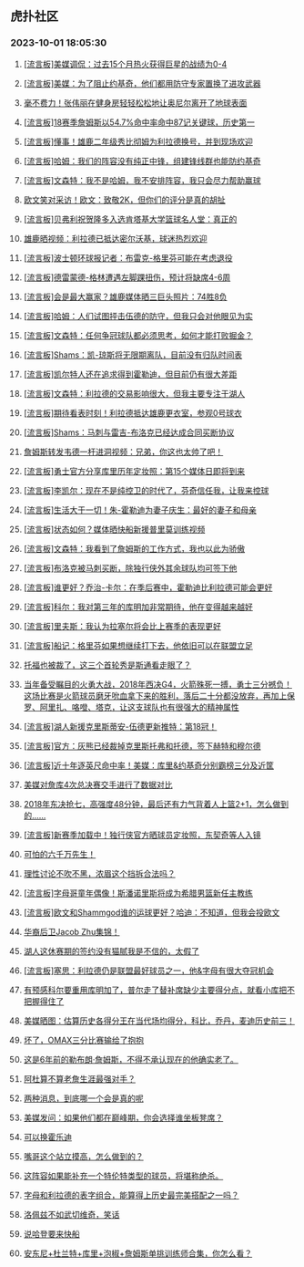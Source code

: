 ## 虎扑社区 
### 2023-10-01 18:05:30

1. [[流言板]美媒调侃：过去15个月热火获得巨星的战绩为0-4](https://bbs.hupu.com/62293788.html)

2. [[流言板]美媒：为了阻止约基奇，他们都用防守专家置换了进攻武器](https://bbs.hupu.com/62294173.html)

3. [毫不费力！张伟丽在健身房轻轻松松地让奥尼尔离开了地球表面](https://bbs.hupu.com/62292922.html)

4. [[流言板]18赛季詹姆斯以54.7%命中率命中87记关键球，历史第一](https://bbs.hupu.com/62292328.html)

5. [[流言板]懂事！雄鹿二年级秀比彻姆为利拉德换号，并到现场欢迎](https://bbs.hupu.com/62293667.html)

6. [[流言板]哈姆：我们的阵容没有纯正中锋，组建锋线群也能防约基奇](https://bbs.hupu.com/62293332.html)

7. [[流言板]文森特：我不是哈姆，我不安排阵容，我只会尽力帮助赢球](https://bbs.hupu.com/62293591.html)

8. [欧文笑对采访！欧文：致敬2K，但你们的评分是真的胡扯](https://bbs.hupu.com/62293825.html)

9. [[流言板]贝弗利祝贺隆多入选肯塔基大学篮球名人堂：真正的](https://bbs.hupu.com/62293183.html)

10. [雄鹿晒视频：利拉德已抵达密尔沃基，球迷热烈欢迎](https://bbs.hupu.com/62291472.html)

11. [[流言板]波士顿环球报记者：布雷克-格里芬可能在考虑退役](https://bbs.hupu.com/62291617.html)

12. [[流言板]德雷蒙德-格林遭遇左脚踝扭伤，预计将缺席4-6周](https://bbs.hupu.com/62291145.html)

13. [[流言板]会是最大赢家？雄鹿媒体晒三巨头照片：74胜8负](https://bbs.hupu.com/62292217.html)

14. [[流言板]哈姆：人们试图抨击伍德的防守，但我只会对他眼见为实](https://bbs.hupu.com/62292033.html)

15. [[流言板]文森特：任何争冠球队都必须思考，如何才能打败掘金？](https://bbs.hupu.com/62293503.html)

16. [[流言板]Shams：凯-琼斯将无限期离队，目前没有归队时间表](https://bbs.hupu.com/62291215.html)

17. [[流言板]凯尔特人还在追求得到霍勒迪，但目前仍有很大差距](https://bbs.hupu.com/62291443.html)

18. [[流言板]文森特：利拉德的交易影响很大，但我主要专注于湖人](https://bbs.hupu.com/62294686.html)

19. [[流言板]期待看表时刻！利拉德抵达雄鹿更衣室，参观0号球衣](https://bbs.hupu.com/62292076.html)

20. [[流言板]Shams：马刺与雷吉-布洛克已经达成合同买断协议](https://bbs.hupu.com/62291207.html)

21. [詹姆斯转发韦德一杆进洞视频：兄弟，你这也太帅了吧！](https://bbs.hupu.com/62291447.html)

22. [[流言板]勇士官方分享库里历年定妆照：第15个媒体日即将到来](https://bbs.hupu.com/62292958.html)

23. [[流言板]李凯尔：现在不是纯控卫的时代了，芬奇信任我，让我来控球](https://bbs.hupu.com/62293121.html)

24. [[流言板]生活大于一切！朱-霍勒迪为妻子庆生：最好的妻子和母亲](https://bbs.hupu.com/62295812.html)

25. [[流言板]状态如何？媒体晒快船新援普里莫训练视频](https://bbs.hupu.com/62295774.html)

26. [[流言板]文森特：我看到了詹姆斯的工作方式，我也以此为骄傲](https://bbs.hupu.com/62293661.html)

27. [[流言板]布洛克被马刺买断，除独行侠外其余球队均可签下他](https://bbs.hupu.com/62291438.html)

28. [[流言板]谁更好？乔治-卡尔：在季后赛中，霍勒迪比利拉德可能会更好](https://bbs.hupu.com/62293084.html)

29. [[流言板]科尔：我对第三年的库明加非常期待，他在变得越来越好](https://bbs.hupu.com/62291613.html)

30. [[流言板]里夫斯：我认为拉塞尔将会比上赛季的表现更好](https://bbs.hupu.com/62291934.html)

31. [[流言板]船记：格里芬如果想继续打下去，他依旧可以在联盟立足](https://bbs.hupu.com/62293461.html)

32. [托福也被裁了，这三个首轮秀是斯通看走眼了？](https://bbs.hupu.com/62291794.html)

33. [当年备受瞩目的火勇大战，2018年西决G4，火箭殊死一搏，勇士三分撼负！这场比赛是火箭球员磨牙吮血拿下来的胜利，落后二十分都没放弃，再加上保罗、阿里扎、咯噔、塔克，让这支球队也有很强大的精神属性](https://bbs.hupu.com/62292141.html)

34. [[流言板]湖人新援克里斯蒂安-伍德更新推特：第18冠！](https://bbs.hupu.com/62291186.html)

35. [[流言板]官方：灰熊已经裁掉克里斯托弗和托德，签下赫特和穆尔德](https://bbs.hupu.com/62291289.html)

36. [[流言板]近十年逐英尺命中率！美媒：库里&约基奇分别霸榜三分及近筐](https://bbs.hupu.com/62294893.html)

37. [美媒对詹库4次总决赛交手进行了数据对比](https://bbs.hupu.com/62294645.html)

38. [2018年东决抢七，高强度48分钟，最后还有力气背着人上篮2+1，怎么做到的……](https://bbs.hupu.com/62291899.html)

39. [[流言板]新赛季加载中！独行侠官方晒球员定妆照，东契奇等人入镜](https://bbs.hupu.com/62293371.html)

40. [可怕的六千万先生！](https://bbs.hupu.com/62296107.html)

41. [理性讨论不吹不黑，浓眉这个挡拆合法吗？](https://bbs.hupu.com/62295981.html)

42. [[流言板]字母哥童年偶像！斯潘诺里斯将成为希腊男篮新任主教练](https://bbs.hupu.com/62293648.html)

43. [[流言板]欧文和Shammgod谁的运球更好？哈迪：不知道，但我会投欧文](https://bbs.hupu.com/62292255.html)

44. [华裔后卫Jacob Zhu集锦！](https://bbs.hupu.com/62295573.html)

45. [湖人这休赛期的签约没有猫腻我是不信的，太假了](https://bbs.hupu.com/62296119.html)

46. [[流言板]塞思：利拉德仍是联盟最好球员之一，他&字母有很大夺冠机会](https://bbs.hupu.com/62291510.html)

47. [有预感科尔要重用库明加了，普尔走了替补席缺少主要得分点，就看小库把不把握得住了](https://bbs.hupu.com/62295951.html)

48. [美媒晒图：估算历史各得分王在当代场均得分，科比，乔丹，麦迪历史前三！ ​](https://bbs.hupu.com/62295213.html)

49. [坏了，OMAX三分比赛输给了抱抱](https://bbs.hupu.com/62296261.html)

50. [这是6年前的勒布朗·詹姆斯，不得不承认现在的他确实老了。](https://bbs.hupu.com/62293291.html)

51. [阿杜算不算老詹生涯最强对手？](https://bbs.hupu.com/62295921.html)

52. [两种消息，到底哪一个会是真的呢](https://bbs.hupu.com/62295989.html)

53. [美媒发问：如果他们都在巅峰期，你会选择谁坐板凳席？](https://bbs.hupu.com/62295655.html)

54. [可以换霍乐迪](https://bbs.hupu.com/62295361.html)

55. [嘴哥这个站立摸高，怎么做到的？](https://bbs.hupu.com/62295439.html)

56. [这阵容如果能补充一个特伦特类型的球员，将堪称绝杀。](https://bbs.hupu.com/62295899.html)

57. [字母和利拉德的表字组合，能算得上历史最完美搭配之一吗？](https://bbs.hupu.com/62295800.html)

58. [洛佩兹不如武切维奇，笑话](https://bbs.hupu.com/62295870.html)

59. [说哈登要来快船](https://bbs.hupu.com/62295847.html)

60. [安东尼+杜兰特+库里+泡椒+詹姆斯单挑训练师合集，你怎么看？](https://bbs.hupu.com/62295447.html)

